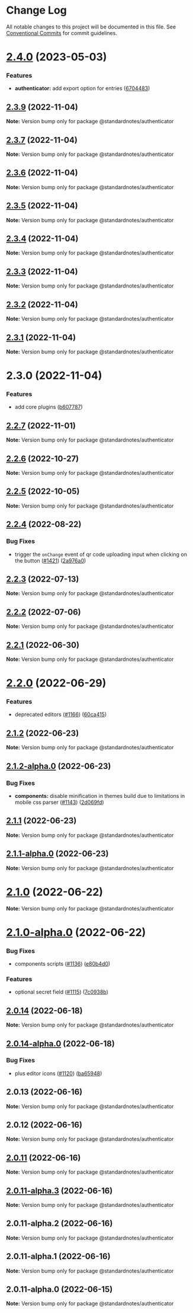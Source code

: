 # Change Log

All notable changes to this project will be documented in this file.
See [Conventional Commits](https://conventionalcommits.org) for commit guidelines.

# [2.4.0](https://github.com/standardnotes/plugins/compare/@standardnotes/authenticator@2.3.9...@standardnotes/authenticator@2.4.0) (2023-05-03)

### Features

* **authenticator:** add export option for entries ([6704483](https://github.com/standardnotes/plugins/commit/67044839b3bc45e366795ecbfb12c78bdbcc22cb))

## [2.3.9](https://github.com/standardnotes/plugins/compare/@standardnotes/authenticator@2.3.7...@standardnotes/authenticator@2.3.9) (2022-11-04)

**Note:** Version bump only for package @standardnotes/authenticator

## [2.3.7](https://github.com/standardnotes/plugins/compare/@standardnotes/authenticator@2.3.6...@standardnotes/authenticator@2.3.7) (2022-11-04)

**Note:** Version bump only for package @standardnotes/authenticator

## [2.3.6](https://github.com/standardnotes/plugins/compare/@standardnotes/authenticator@2.3.5...@standardnotes/authenticator@2.3.6) (2022-11-04)

**Note:** Version bump only for package @standardnotes/authenticator

## [2.3.5](https://github.com/standardnotes/plugins/compare/@standardnotes/authenticator@2.3.4...@standardnotes/authenticator@2.3.5) (2022-11-04)

**Note:** Version bump only for package @standardnotes/authenticator

## [2.3.4](https://github.com/standardnotes/plugins/compare/@standardnotes/authenticator@2.3.3...@standardnotes/authenticator@2.3.4) (2022-11-04)

**Note:** Version bump only for package @standardnotes/authenticator

## [2.3.3](https://github.com/standardnotes/plugins/compare/@standardnotes/authenticator@2.3.2...@standardnotes/authenticator@2.3.3) (2022-11-04)

**Note:** Version bump only for package @standardnotes/authenticator

## [2.3.2](https://github.com/standardnotes/plugins/compare/@standardnotes/authenticator@2.3.1...@standardnotes/authenticator@2.3.2) (2022-11-04)

**Note:** Version bump only for package @standardnotes/authenticator

## [2.3.1](https://github.com/standardnotes/plugins/compare/@standardnotes/authenticator@2.3.0...@standardnotes/authenticator@2.3.1) (2022-11-04)

**Note:** Version bump only for package @standardnotes/authenticator

# 2.3.0 (2022-11-04)

### Features

* add core plugins ([b607787](https://github.com/standardnotes/plugins/commit/b60778762306f5647cb715102eab23083b266718))

## [2.2.7](https://github.com/standardnotes/app/compare/@standardnotes/authenticator@2.2.6...@standardnotes/authenticator@2.2.7) (2022-11-01)

**Note:** Version bump only for package @standardnotes/authenticator

## [2.2.6](https://github.com/standardnotes/app/compare/@standardnotes/authenticator@2.2.5...@standardnotes/authenticator@2.2.6) (2022-10-27)

**Note:** Version bump only for package @standardnotes/authenticator

## [2.2.5](https://github.com/standardnotes/app/compare/@standardnotes/authenticator@2.2.4...@standardnotes/authenticator@2.2.5) (2022-10-05)

**Note:** Version bump only for package @standardnotes/authenticator

## [2.2.4](https://github.com/standardnotes/app/compare/@standardnotes/authenticator@2.2.3...@standardnotes/authenticator@2.2.4) (2022-08-22)

### Bug Fixes

* trigger the `onChange` event of qr code uploading input when clicking on the button ([#1421](https://github.com/standardnotes/app/issues/1421)) ([2a976a0](https://github.com/standardnotes/app/commit/2a976a0de499ba33186a52a6bd2c10a709b86fee))

## [2.2.3](https://github.com/standardnotes/app/compare/@standardnotes/authenticator@2.2.2...@standardnotes/authenticator@2.2.3) (2022-07-13)

**Note:** Version bump only for package @standardnotes/authenticator

## [2.2.2](https://github.com/standardnotes/app/compare/@standardnotes/authenticator@2.2.1...@standardnotes/authenticator@2.2.2) (2022-07-06)

**Note:** Version bump only for package @standardnotes/authenticator

## [2.2.1](https://github.com/standardnotes/app/compare/@standardnotes/authenticator@2.2.0...@standardnotes/authenticator@2.2.1) (2022-06-30)

**Note:** Version bump only for package @standardnotes/authenticator

# [2.2.0](https://github.com/standardnotes/app/compare/@standardnotes/authenticator@2.1.2...@standardnotes/authenticator@2.2.0) (2022-06-29)

### Features

* deprecated editors ([#1166](https://github.com/standardnotes/app/issues/1166)) ([60ca415](https://github.com/standardnotes/app/commit/60ca4150446f9a14bb6a31416686c6d07a7d0cd9))

## [2.1.2](https://github.com/standardnotes/app/compare/@standardnotes/authenticator@2.1.2-alpha.0...@standardnotes/authenticator@2.1.2) (2022-06-23)

**Note:** Version bump only for package @standardnotes/authenticator

## [2.1.2-alpha.0](https://github.com/standardnotes/app/compare/@standardnotes/authenticator@2.1.1...@standardnotes/authenticator@2.1.2-alpha.0) (2022-06-23)

### Bug Fixes

* **components:** disable minification in themes build due to limitations in mobile css parser ([#1143](https://github.com/standardnotes/app/issues/1143)) ([2d069fd](https://github.com/standardnotes/app/commit/2d069fd4bdca95d857ba20b5f3c946db1ae1735a))

## [2.1.1](https://github.com/standardnotes/app/compare/@standardnotes/authenticator@2.1.1-alpha.0...@standardnotes/authenticator@2.1.1) (2022-06-23)

**Note:** Version bump only for package @standardnotes/authenticator

## [2.1.1-alpha.0](https://github.com/standardnotes/app/compare/@standardnotes/authenticator@2.1.0...@standardnotes/authenticator@2.1.1-alpha.0) (2022-06-23)

**Note:** Version bump only for package @standardnotes/authenticator

# [2.1.0](https://github.com/standardnotes/app/compare/@standardnotes/authenticator@2.1.0-alpha.0...@standardnotes/authenticator@2.1.0) (2022-06-22)

**Note:** Version bump only for package @standardnotes/authenticator

# [2.1.0-alpha.0](https://github.com/standardnotes/app/compare/@standardnotes/authenticator@2.0.14...@standardnotes/authenticator@2.1.0-alpha.0) (2022-06-22)

### Bug Fixes

* components scripts ([#1136](https://github.com/standardnotes/app/issues/1136)) ([e80b4d0](https://github.com/standardnotes/app/commit/e80b4d0ffad495c758b593c30e1c4c754dda9b7e))

### Features

* optional secret field ([#1115](https://github.com/standardnotes/app/issues/1115)) ([7c0938b](https://github.com/standardnotes/app/commit/7c0938b877f21787dd53fbf46e591487ef02a1c8))

## [2.0.14](https://github.com/standardnotes/app/compare/@standardnotes/authenticator@2.0.14-alpha.0...@standardnotes/authenticator@2.0.14) (2022-06-18)

**Note:** Version bump only for package @standardnotes/authenticator

## [2.0.14-alpha.0](https://github.com/standardnotes/app/compare/@standardnotes/authenticator@2.0.13...@standardnotes/authenticator@2.0.14-alpha.0) (2022-06-18)

### Bug Fixes

* plus editor icons ([#1120](https://github.com/standardnotes/app/issues/1120)) ([ba65948](https://github.com/standardnotes/app/commit/ba65948364a3fca7bfa5005c56802102c73ccd99))

## 2.0.13 (2022-06-16)

**Note:** Version bump only for package @standardnotes/authenticator

## 2.0.12 (2022-06-16)

**Note:** Version bump only for package @standardnotes/authenticator

## [2.0.11](https://github.com/standardnotes/app/compare/@standardnotes/authenticator@2.0.11-alpha.3...@standardnotes/authenticator@2.0.11) (2022-06-16)

**Note:** Version bump only for package @standardnotes/authenticator

## [2.0.11-alpha.3](https://github.com/standardnotes/app/compare/@standardnotes/authenticator@2.0.11-alpha.2...@standardnotes/authenticator@2.0.11-alpha.3) (2022-06-16)

**Note:** Version bump only for package @standardnotes/authenticator

## 2.0.11-alpha.2 (2022-06-16)

**Note:** Version bump only for package @standardnotes/authenticator

## 2.0.11-alpha.1 (2022-06-16)

**Note:** Version bump only for package @standardnotes/authenticator

## 2.0.11-alpha.0 (2022-06-15)

**Note:** Version bump only for package @standardnotes/authenticator
